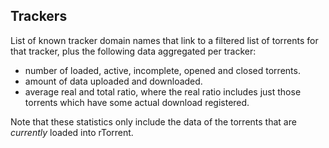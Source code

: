 ## Trackers ##

List of known tracker domain names that link to a filtered list of torrents for that tracker, plus the following data aggregated per tracker:
  * number of loaded, active, incomplete, opened and closed torrents.
  * amount of data uploaded and downloaded.
  * average real and total ratio, where the real ratio includes just those torrents which have some actual download registered.

Note that these statistics only include the data of the torrents that are _currently_ loaded into rTorrent.